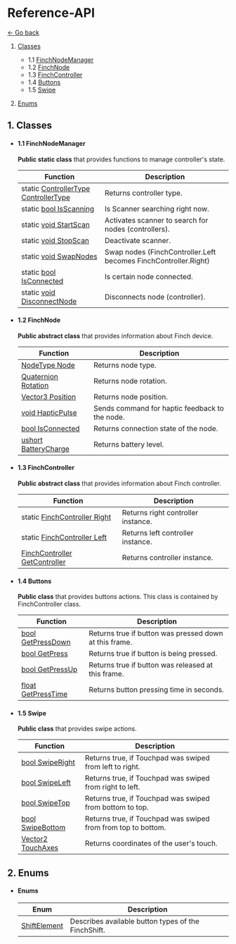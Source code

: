 # **Reference-API**

[<- Go back](../README.md) 

1. [Classes](#Classes)

   * 1.1 [FinchNodeManager](#Manage)
   * 1.2 [FinchNode](#Node)
   * 1.3 [FinchController](#Controller)
   * 1.4 [Buttons](#Buttons)
   * 1.5 [Swipe](#Swipe)

2. [Enums](#Enums)

## **<div id="Classes" /> 1. Classes**
   
* #### **<div id="Manage" />1.1 FinchNodeManager**  
    
    **Public static class** that provides functions to manage controller's state.

    Function | Description
    --- | --- 
    static [ControllerType ControllerType](./API-Example/GetControllerType.md) | Returns controller type.
    static [bool IsScanning](./API-Example/IsScanning.md) | Is Scanner searching right now.
    static [void StartScan](./API-Example/StartScan.md) | Activates scanner to search for nodes (controllers).
    static [void StopScan](./API-Example/StopScan.md) | Deactivate scanner.
    static [void SwapNodes](./API-Example/SwapNodes.md) | Swap nodes (FinchController.Left becomes FinchController.Right)
    static [bool IsConnected](./API-Example/IsConnected.md) | Is certain node connected.
    static [void DisconnectNode](./API-Example/DisconnectNode.md) | Disconnects node (controller).


* #### **<div id="Node" />1.2 FinchNode**  
  **Public abstract class** that provides information about Finch device.

    Function | Description
    --- | --- 
    [NodeType Node](./API-Example/NodeType.md) | Returns node type.
    [Quaternion Rotation](./API-Example/QuaternionRotate.md) | Returns node rotation.
    [Vector3 Position](./API-Example/Vector3Position.md) | Returns node position.
    [void HapticPulse](./API-Example/HapticPulse.md) | Sends command for haptic feedback to the node.
    [bool IsConnected](./API-Example/isConnectedNode.md) | Returns connection state of the node.
    [ushort BatteryCharge](./API-Example/BatteryCharge.md) | Returns battery level.

* #### **<div id="Controller" />1.3 FinchController**  
  **Public abstract class** that provides information about Finch controller.

    Function | Description
    --- | --- 
    static [FinchController Right](./API-Example/FinchControllerRight.md) | Returns right controller instance.
    static [FinchController Left](./API-Example/FinchControllerLeft.md) | Returns left controller instance.
    [FinchController GetController](./API-Example/FControllerGetController.md) | Returns controller instance.

* #### **<div id="Buttons" />1.4 Buttons**  
    
    **Public class** that provides buttons actions. This class is contained by FinchController class.   

    Function | Description
    --- | --- 
    [bool GetPressDown](./API-Example/ExtRStatGetPressDown.md) | Returns true if button was pressed down at this frame.
    [bool GetPress](./API-Example/ExtRStatGetPress.md) | Returns true if button is being pressed. 
    [bool GetPressUp](./API-Example/ExtRStatGetPressUp.md) | Returns true if button was released at this frame. 
    [float GetPressTime](./API-Example/ExtRStatGetPressTime.md) | Returns button pressing time in seconds.

* #### **<div id="Swipe" />1.5 Swipe**  
  
  **Public class** that provides swipe actions. 
  
  Function | Description
  --- | --- 
  [bool SwipeRight](./API-Example/SwipeRight.md) | Returns true, if Touchpad was swiped from left to right.
  [bool SwipeLeft](./API-Example/SwipeLeft.md) | Returns true, if Touchpad was swiped from right to left.
  [bool SwipeTop](./API-Example/SwipeTop.md) | Returns true, if Touchpad was swiped from bottom to top.
  [bool SwipeBottom](./API-Example/SwipeBottom.md) | Returns true, if Touchpad was swiped from from top to bottom.
  [Vector2 TouchAxes](./API-Example/TouchAxes.md) | Returns coordinates of the user's touch. 

## **<div id="Enums" /> 2. Enums**  

* #### **Enums** 

    Enum | Description
    --- | --- 
    [ShiftElement](./API-Example/ShiftElement.md) | Describes available button types of the FinchShift. 
    